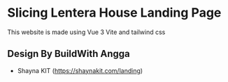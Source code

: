 # Slicing Lentera House Landing Page

This website is made using Vue 3 Vite and tailwind css

## Design By BuildWith Angga

- Shayna KIT (https://shaynakit.com/landing)
